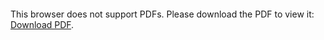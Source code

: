 <object data="christ-in-song/CIS1908pdfs/904.pdf" type="application/pdf" width="100%" height="1024px">
    <embed src="christ-in-song/CIS1908pdfs/904.pdf">
        <p>This browser does not support PDFs. Please download the PDF to view it: <a href="christ-in-song/CIS1908pdfs/904.pdf">Download PDF</a>.</p>
    </embed>
</object>
